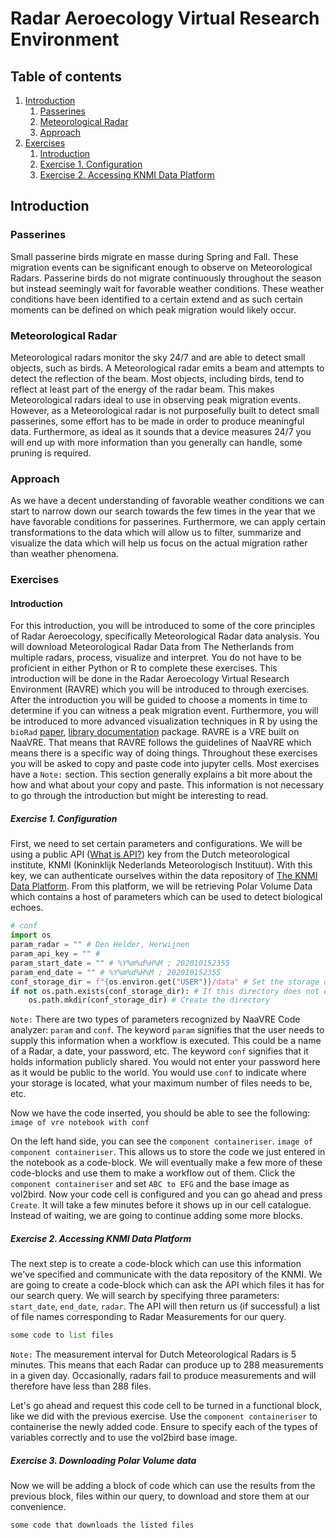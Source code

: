 # Radar Aeroecology Virtual Research Environment

## Table of contents
1. [Introduction](#introduction)
    1. [Passerines](#passerines)
    2. [Meteorological Radar](#meteorological-radar)
    3. [Approach](#approach)
2. [Exercises](#exercises)
    1. [Introduction](#introduction-1)
    2. [Exercise 1. Configuration](#exercise-1-configuration)
    3. [Exercise 2. Accessing KNMI Data Platform](#exercise-2-accessing-knmi-data-platform)


## Introduction
### Passerines
Small passerine birds migrate en masse during Spring and Fall. These migration events can be significant enough to observe on Meteorological Radars. Passerine birds do not migrate continuously throughout the season but instead seemingly wait for favorable weather conditions. These weather conditions have been identified to a certain extend and as such certain moments can be defined on which peak migration would likely occur. 
### Meteorological Radar
Meteorological radars monitor the sky 24/7 and are able to detect small objects, such as birds. A Meteorological radar emits a beam and attempts to detect the reflection of the beam. Most objects, including birds, tend to reflect at least part of the energy of the radar beam. This makes Meteorological radars ideal to use in observing peak migration events. However, as a Meteorological radar is not purposefully built to detect small passerines, some effort has to be made in order to produce meaningful data. Furthermore, as ideal as it sounds that a device measures 24/7 you will end up with more information than you generally can handle, some pruning is required. 
### Approach
As we have a decent understanding of favorable weather conditions we can start to narrow down our search towards the few times in the year that we have favorable conditions for passerines. Furthermore, we can apply certain transformations to the data which will allow us to filter, summarize and visualize the data which will help us focus on the actual migration rather than weather phenomena. 
### Exercises
#### Introduction
For this introduction, you will be introduced to some of the core principles of Radar Aeroecology, specifically Meteorological Radar data analysis. You will download Meteorological Radar Data from The Netherlands from multiple radars, process, visualize and interpret. You do not have to be proficient in either Python or R to complete these exercises. This introduction will be done in the Radar Aeroecology Virtual Research Environment (RAVRE) which you will be introduced to through exercises. After the introduction you will be guided to choose a moments in time to determine if you can witness a peak migration event. Furthermore, you will be introduced to more advanced visualization techniques in R by using the `bioRad` [paper](https://onlinelibrary.wiley.com/doi/10.1111/ecog.04028), [library documentation](https://adriaandokter.com/bioRad/articles/bioRad.html) package.
RAVRE is a VRE built on NaaVRE. That means that RAVRE follows the guidelines of NaaVRE which means there is a specific way of doing things. Throughout these exercises you will be asked to copy and paste code into jupyter cells. 
Most exercises have a `Note:` section. This section generally explains a bit more about the how and what about your copy and paste. This information is not necessary to go through the introduction but might be interesting to read. 

##### Exercise 1. Configuration
First, we need to set certain parameters and configurations. We will be using a public API ([What is API?](https://www.ibm.com/topics/api)) key from the Dutch meteorological institute, KNMI (Koninklijk Nederlands Meteorologisch Instituut). With this key, we can authenticate ourselves within the data repository of [The KNMI Data Platform](https://dataplatform.knmi.nl/). From this platform, we will be retrieving Polar Volume Data which contains a host of parameters which can be used to detect biological echoes. 
```python
# conf
import os
param_radar = "" # Den Helder, Herwijnen
param_api_key = "" #
param_start_date = "" # %Y%m%d%H%M ; 202010152355
param_end_date = "" # %Y%m%d%H%M ; 202010152355
conf_storage_dir = f"{os.environ.get("USER")}/data" # Set the storage directory to your personal directory/data.
if not os.path.exists(conf_storage_dir): # If this directory does not exist...
    os.path.mkdir(conf_storage_dir) # Create the directory
```
`Note:` There are two types of parameters recognized by NaaVRE Code analyzer: `param` and `conf`. The keyword `param` signifies that the user needs to supply this information when a workflow is executed. This could be a name of a Radar, a date, your password, etc. The keyword `conf` signifies that it holds information publicly shared. You would not enter your password here as it would be public to the world. You would use `conf` to indicate where your storage is located, what your maximum number of files needs to be, etc. 

Now we have the code inserted, you should be able to see the following:
`image of vre notebook with conf`

On the left hand side, you can see the `component containeriser`. `image of component containeriser`. This allows us to store the code we just entered in the notebook as a code-block. We will eventually make a few more of these code-blocks and use them to make a workflow out of them. Click the `component containeriser` and set `ABC to EFG` and the base image as vol2bird. Now your code cell is configured and you can go ahead and press `Create`. It will take a few minutes before it shows up in our cell catalogue. Instead of waiting, we are going to continue adding some more blocks.

##### Exercise 2. Accessing KNMI Data Platform
The next step is to create a code-block which can use this information we've specified and communicate with the data repository of the KNMI. We are going to create a code-block which can ask the API which files it has for our search query. We will search by specifying three parameters: `start_date`, `end_date`, `radar`. The API will then return us (if successful) a list of file names corresponding to Radar Measurements for our query. 

```python
some code to list files
```
`Note:` The measurement interval for Dutch Meteorological Radars is 5 minutes. This means that each Radar can produce up to 288 measurements in a given day. Occasionally, radars fail to produce measurements and will therefore have less than 288 files.

Let's go ahead and request this code cell to be turned in a functional block, like we did with the previous exercise. Use the `component containeriser` to containerise the newly added code. Ensure to specify each of the types of variables correctly and to use the vol2bird base image. 

##### Exercise 3. Downloading Polar Volume data
Now we will be adding a block of code which can use the results from the previous block, files within our query, to download and store them at our convenience. 

```python
some code that downloads the listed files
```

